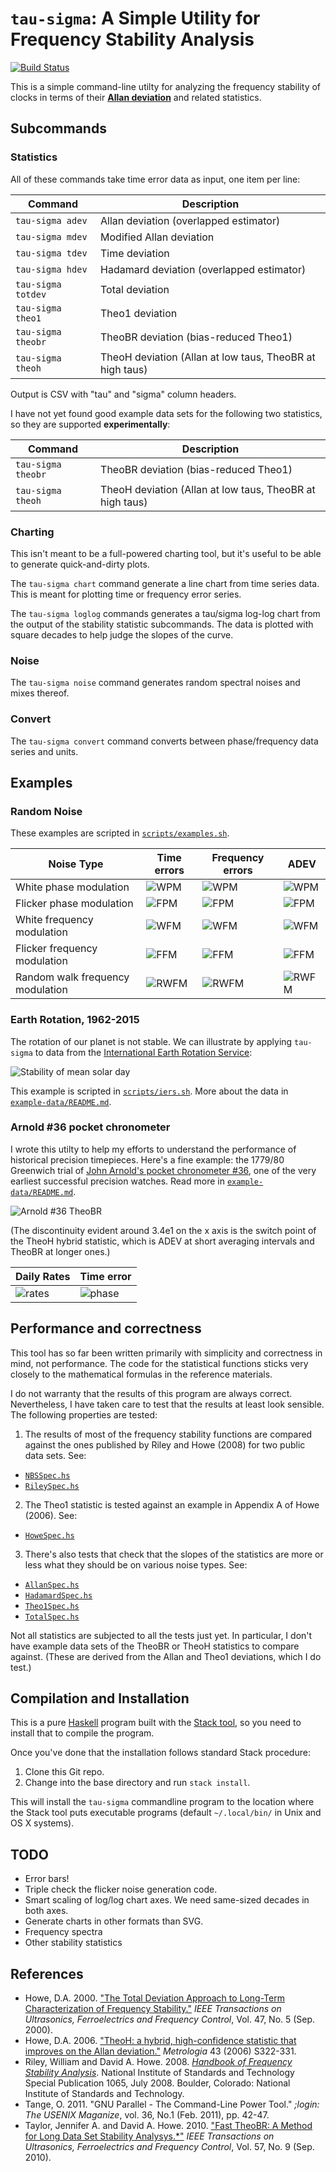# `tau-sigma`: A Simple Utility for Frequency Stability Analysis

[![Build Status](https://travis-ci.org/sacundim/tau-sigma.svg?branch=master)](https://travis-ci.org/sacundim/tau-sigma)

This is a simple command-line utilty for analyzing the frequency
stability of clocks in terms of their
[**Allan deviation**](http://en.wikipedia.org/wiki/Allan_variance) and
related statistics.


## Subcommands

### Statistics

All of these commands take time error data as input, one item per line:

Command            | Description
-------------------|---------------------------------------------------------
`tau-sigma adev`   | Allan deviation (overlapped estimator)
`tau-sigma mdev`   | Modified Allan deviation
`tau-sigma tdev`   | Time deviation
`tau-sigma hdev`   | Hadamard deviation (overlapped estimator)
`tau-sigma totdev` | Total deviation
`tau-sigma theo1`  | Theo1 deviation
`tau-sigma theobr` | TheoBR deviation (bias-reduced Theo1)
`tau-sigma theoh`  | TheoH deviation (Allan at low taus, TheoBR at high taus)

Output is CSV with "tau" and "sigma" column headers.

I have not yet found good example data sets for the following two
statistics, so they are supported **experimentally**:

Command            | Description
-------------------|---------------------------------------------------------
`tau-sigma theobr` | TheoBR deviation (bias-reduced Theo1)
`tau-sigma theoh`  | TheoH deviation (Allan at low taus, TheoBR at high taus)


### Charting

This isn't meant to be a full-powered charting tool, but it's useful
to be able to generate quick-and-dirty plots.

The `tau-sigma chart` command generate a line chart from time series
data.  This is meant for plotting time or frequency error series.

The `tau-sigma loglog` commands generates a tau/sigma log-log chart
from the output of the stability statistic subcommands.  The data is
plotted with square decades to help judge the slopes of the curve.


### Noise

The `tau-sigma noise` command generates random spectral noises and
mixes thereof.


### Convert

The `tau-sigma convert` command converts between phase/frequency data
series and units.


## Examples

### Random Noise

These examples are scripted in [`scripts/examples.sh`](scripts/examples.sh).

Noise Type                       | Time errors                    | Frequency errors                   | ADEV
---------------------------------|--------------------------------|------------------------------------|------------------------------
White phase modulation           | ![WPM](images/wpm_phase.png)   | ![WPM](images/wpm_frequency.png)   | ![WPM](images/wpm_adev.png)
Flicker phase modulation         | ![FPM](images/fpm_phase.png)   | ![FPM](images/fpm_frequency.png)   | ![FPM](images/fpm_adev.png)
White frequency modulation       | ![WFM](images/wfm_phase.png)   | ![WFM](images/wfm_frequency.png)   | ![WFM](images/wfm_adev.png)
Flicker frequency modulation     | ![FFM](images/ffm_phase.png)   | ![FFM](images/ffm_frequency.png)   | ![FFM](images/ffm_adev.png)
Random walk frequency modulation | ![RWFM](images/rwfm_phase.png) | ![RWFM](images/rwfm_frequency.png) | ![RWFM](images/rwfm_adev.png)



### Earth Rotation, 1962-2015

The rotation of our planet is not stable.  We can illustrate by
applying `tau-sigma` to data from the
[International Earth Rotation Service](http://www.iers.org/IERS/EN/Home/home_node.html):

![Stability of mean solar day](images/earth-1960-2015.png)

This example is scripted in [`scripts/iers.sh`](scripts/iers.sh).  More
about the data in [`example-data/README.md`](example-data/README.md).


### Arnold #36 pocket chronometer

I wrote this utilty to help my efforts to understand the performance
of historical precision timepieces.  Here's a fine example: the
1779/80 Greenwich trial of
[John Arnold's pocket chronometer #36](http://collections.rmg.co.uk/collections/objects/207131.html),
one of the very earliest successful precision watches.  Read more in
[`example-data/README.md`](example-data/README.md).

![Arnold #36 TheoBR](images/arnold36_theoh.png)

(The discontinuity evident around 3.4e1 on the x axis is the switch point of the TheoH hybrid statistic, which is ADEV at short averaging intervals and TheoBR at longer ones.)

Daily Rates                             | Time error                         
----------------------------------------|------------------------------------
![rates](images/arnold36_frequency.png) | ![phase](images/arnold36_phase.png)


## Performance and correctness

This tool has so far been written primarily with simplicity and
correctness in mind, not performance.  The code for the statistical
functions sticks very closely to the mathematical formulas in the
reference materials.

I do not warranty that the results of this program are always correct.
Nevertheless, I have taken care to test that the results at least look
sensible.  The following properties are tested:

1. The results of most of the frequency stability functions are
   compared against the ones published by Riley and Howe (2008) for
   two public data sets.  See:
  * [`NBSSpec.hs`](test/TauSigma/Statistics/NBSSpec.hs)
  * [`RileySpec.hs`](test/TauSigma/Statistics/RileySpec.hs)
2. The Theo1 statistic is tested against an example in Appendix A of
   Howe (2006).  See:
  * [`HoweSpec.hs`](test/TauSigma/Statistics/HoweSpec.hs)
3. There's also tests that check that the slopes of the statistics
   are more or less what they should be on various noise types.   See:
  * [`AllanSpec.hs`](test/TauSigma/Statistics/AllanSpec.hs)
  * [`HadamardSpec.hs`](test/TauSigma/Statistics/HadamardSpec.hs)
  * [`Theo1Spec.hs`](test/TauSigma/Statistics/Theo1Spec.hs)
  * [`TotalSpec.hs`](test/TauSigma/Statistics/TotalSpec.hs)

Not all statistics are subjected to all the tests just yet.  In
particular, I don't have example data sets of the TheoBR or TheoH
statistics to compare against.  (These are derived from the Allan and
Theo1 deviations, which I do test.)


## Compilation and Installation

This is a pure [Haskell](https://www.haskell.org/) program built with
the [Stack tool](http://haskellstack.org/), so you need to install
that to compile the program.

Once you've done that the installation follows standard Stack procedure:

1. Clone this Git repo.
2. Change into the base directory and run `stack install`.

This will install the `tau-sigma` commandline program to the location
where the Stack tool puts executable programs (default `~/.local/bin/`
in Unix and OS X systems).


## TODO

* Error bars!
* Triple check the flicker noise generation code.
* Smart scaling of log/log chart axes.  We need same-sized decades in
  both axes.
* Generate charts in other formats than SVG.
* Frequency spectra
* Other stability statistics


## References

* Howe, D.A.  2000.  ["The Total Deviation Approach to Long-Term Characterization of Frequency Stability."](http://www.tf.nist.gov/timefreq/general/pdf/1362.pdf)  *IEEE Transactions on Ultrasonics, Ferroelectrics and Frequency Control*, Vol. 47, No. 5 (Sep. 2000).
* Howe, D.A. 2006.
  ["TheoH: a hybrid, high-confidence statistic that improves on the Allan deviation."](http://www.tf.nist.gov/timefreq/general/pdf/2109.pdf)
  *Metrologia* 43 (2006) S322-331.
* Riley, William and David A. Howe.  2008.
  [*Handbook of Frequency Stability Analysis*](http://tf.nist.gov/general/pdf/2220.pdf).
  National Institute of Standards and Technology Special Publication
  1065, July 2008. Boulder, Colorado: National Institute of Standards
  and Technology.
* Tange, O.  2011.  "GNU Parallel - The Command-Line Power Tool."
  *;login: The USENIX Maganize*, vol. 36, No.1 (Feb. 2011), pp. 42-47.
* Taylor, Jennifer A. and David A. Howe.  2010.  ["Fast TheoBR: A Method for Long Data Set Stability Analysys.*"](http://tf.nist.gov/general/pdf/2262.pdf)  *IEEE Transactions on Ultrasonics, Ferroelectrics and Frequency Control*, Vol. 57, No. 9 (Sep. 2010).
